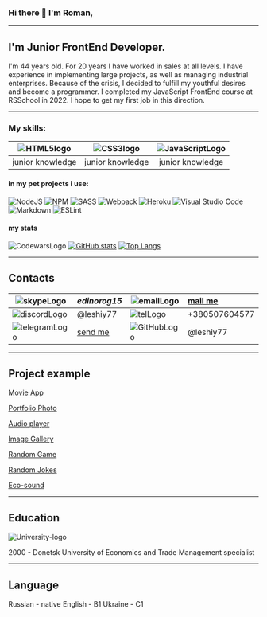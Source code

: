 ### Hi there 👋 I'm Roman,

***
## I'm Junior FrontEnd Developer.

I'm 44 years old. For 20 years I have worked in sales at all levels. I have experience in implementing large projects, as well as managing industrial enterprises. Because of the crisis, I decided to fulfill my youthful desires and become a programmer.
I completed my JavaScript FrontEnd course at RSSchool in 2022. I hope to get my first job in this direction.

***
### My skills:

| ![HTML5logo](img/html5.png) | ![CSS3logo](img/css3.png) | ![JavaScriptLogo](img/javascript.png) |
|:---------------------------:|:-------------------------:|:-------------------------------------:|
|junior knowledge             | junior knowledge          | junior knowledge                      |

#### in my pet projects i use:

![NodeJS](https://img.shields.io/badge/node.js-6DA55F?style=for-the-badge&logo=node.js&logoColor=white)
![NPM](https://img.shields.io/badge/NPM-%23000000.svg?style=for-the-badge&logo=npm&logoColor=white)
![SASS](https://img.shields.io/badge/SASS-hotpink.svg?style=for-the-badge&logo=SASS&logoColor=white)
![Webpack](https://img.shields.io/badge/webpack-%238DD6F9.svg?style=for-the-badge&logo=webpack&logoColor=black)
![Heroku](https://img.shields.io/badge/heroku-%23430098.svg?style=for-the-badge&logo=heroku&logoColor=white)
![Visual Studio Code](https://img.shields.io/badge/Visual%20Studio%20Code-0078d7.svg?style=for-the-badge&logo=visual-studio-code&logoColor=white)
![Markdown](https://img.shields.io/badge/markdown-%23000000.svg?style=for-the-badge&logo=markdown&logoColor=white)
![ESLint](https://img.shields.io/badge/ESLint-4B3263?style=for-the-badge&logo=eslint&logoColor=white)


#### my stats

![CodewarsLogo](https://www.codewars.com/users/leshiy77/badges/large)
[![GitHub stats](https://github-readme-stats.vercel.app/api?username=leshiy77&show_icons=true&theme=merko)](https://github.com/anuraghazra/github-readme-stats)
[![Top Langs](https://github-readme-stats.vercel.app/api/top-langs/?username=leshiy77)](https://github.com/anuraghazra/github-readme-stats)

***
## Contacts

![skypeLogo](img/skype.png)          | *edinorog15*                         | ![emailLogo](img/gmail.png)       | [mail me](mailto:_roman.kozhara@gmail.com_)
-------------------------------------|:-------------------------------------|-----------------------------------|:--------------------------
![discordLogo](img/discord.png)      | @leshiy77                            | ![telLogo](img/phone.png)         | +380507604577
![telegramLogo](img/telegram.png)    | [send me](https://t.me/benyarif)     | ![GitHubLogo](img/GITHUB.png)     | @leshiy77

***

## Project example 

[Movie App](https://rolling-scopes-school.github.io/leshiy77-JSFEPRESCHOOL/js30movie-app/)  

[Portfolio Photo](https://rolling-scopes-school.github.io/leshiy77-JSFEPRESCHOOL/portfolio/)  

[Audio player](https://rolling-scopes-school.github.io/leshiy77-JSFEPRESCHOOL/js30audio-player/)  

[Image Gallery](https://rolling-scopes-school.github.io/leshiy77-JSFEPRESCHOOL/js30image-gallery/)  

[Random Game](https://rolling-scopes-school.github.io/leshiy77-JSFEPRESCHOOL/js30random-game/)  

[Random Jokes](https://rolling-scopes-school.github.io/leshiy77-JSFEPRESCHOOL/js30random-jokes/)  

[Eco-sound](https://rolling-scopes-school.github.io/leshiy77-JSFEPRESCHOOL/js30eco-sounds/)  

***
## Education

![University-logo](img/university.png)

2000 - Donetsk University of Economics and Trade
Management specialist

***
## Language

Russian - native
English - B1
Ukraine - C1